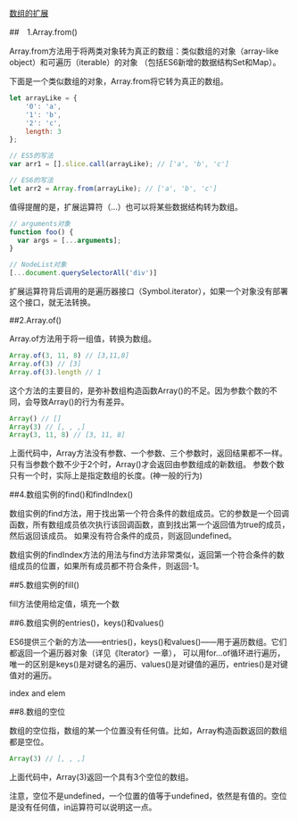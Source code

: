 ﻿[数组的扩展](http://es6.ruanyifeng.com/#docs/array)

##　1.Array.from()
 
Array.from方法用于将两类对象转为真正的数组：类似数组的对象（array-like object）和可遍历（iterable）的对象
（包括ES6新增的数据结构Set和Map）。

下面是一个类似数组的对象，Array.from将它转为真正的数组。

``` js
let arrayLike = {
    '0': 'a',
    '1': 'b',
    '2': 'c',
    length: 3
};

// ES5的写法
var arr1 = [].slice.call(arrayLike); // ['a', 'b', 'c']

// ES6的写法
let arr2 = Array.from(arrayLike); // ['a', 'b', 'c']
```

值得提醒的是，扩展运算符（...）也可以将某些数据结构转为数组。


``` js
// arguments对象
function foo() {
  var args = [...arguments];
}

// NodeList对象
[...document.querySelectorAll('div')]
```


扩展运算符背后调用的是遍历器接口（Symbol.iterator），如果一个对象没有部署这个接口，就无法转换。


##2.Array.of()

Array.of方法用于将一组值，转换为数组。

``` js
Array.of(3, 11, 8) // [3,11,8]
Array.of(3) // [3]
Array.of(3).length // 1
```

这个方法的主要目的，是弥补数组构造函数Array()的不足。因为参数个数的不同，会导致Array()的行为有差异。

``` js
Array() // []
Array(3) // [, , ,]
Array(3, 11, 8) // [3, 11, 8]
```

上面代码中，Array方法没有参数、一个参数、三个参数时，返回结果都不一样。只有当参数个数不少于2个时，Array()才会返回由参数组成的新数组。
参数个数只有一个时，实际上是指定数组的长度。(神一般的行为)


##4.数组实例的find()和findIndex()

数组实例的find方法，用于找出第一个符合条件的数组成员。它的参数是一个回调函数，所有数组成员依次执行该回调函数，直到找出第一个返回值为true的成员，然后返回该成员。
如果没有符合条件的成员，则返回undefined。

数组实例的findIndex方法的用法与find方法非常类似，返回第一个符合条件的数组成员的位置，如果所有成员都不符合条件，则返回-1。


##5.数组实例的fill()

fill方法使用给定值，填充一个数


##6.数组实例的entries()，keys()和values()

ES6提供三个新的方法——entries()，keys()和values()——用于遍历数组。它们都返回一个遍历器对象（详见《Iterator》一章），
可以用for...of循环进行遍历，唯一的区别是keys()是对键名的遍历、values()是对键值的遍历，entries()是对键值对的遍历。

index  and elem


##8.数组的空位

数组的空位指，数组的某一个位置没有任何值。比如，Array构造函数返回的数组都是空位。

``` js
Array(3) // [, , ,]
```

上面代码中，Array(3)返回一个具有3个空位的数组。

注意，空位不是undefined，一个位置的值等于undefined，依然是有值的。空位是没有任何值，in运算符可以说明这一点。










